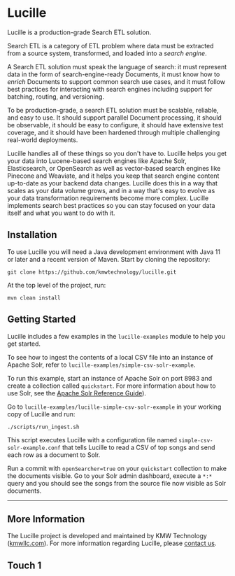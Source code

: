 
# Lucille

Lucille is a production-grade Search ETL solution.

Search ETL is a category of ETL problem where data must be extracted from a source system, transformed, and loaded into a *search engine*.

A Search ETL solution must speak the language of search: it must represent data in the form of search-engine-ready Documents, it must know how to *enrich* Documents to support common search use cases, and it must follow best practices for interacting with search engines including support for batching, routing, and versioning. 

To be production-grade, a search ETL solution must be scalable, reliable, and easy to use. It should support parallel Document processing, it should be observable, it should be easy to configure, it should have extensive test coverage, and it should have been hardened through multiple challenging real-world deployments. 

Lucille handles all of these things so you don't have to. Lucille helps you get your data into Lucene-based search engines like Apache Solr, Elasticsearch, or OpenSearch as well as vector-based search engines like Pinecone and Weaviate, and it helps you keep that search engine content up-to-date as your backend data changes. Lucille does this in a way that scales as your data volume grows, and in a way that's easy to evolve as your data transformation requirements become more complex. Lucille implements search best practices so you can stay focused on your data itself and what you want to do with it.

## Installation

To use Lucille you will need a Java development environment with Java 11 or later and a recent version of Maven. Start by cloning the repository:

`git clone https://github.com/kmwtechnology/lucille.git`

At the top level of the project, run:

`mvn clean install`


## Getting Started

Lucille includes a few examples in the `lucille-examples` module to help you get started. 

To see how to ingest the contents of a local CSV file into an instance of Apache Solr, refer to `lucille-examples/simple-csv-solr-example`. 

To run this example, start an instance of Apache Solr on port 8983 and create a collection called `quickstart`. For more information about how to use Solr, see the [Apache Solr Reference Guide](https://solr.apache.org/guide/solr/latest/getting-started/introduction.html)).

Go to `lucille-examples/lucille-simple-csv-solr-example` in your working copy of Lucille and run:

`./scripts/run_ingest.sh`

This script executes Lucille with a configuration file named `simple-csv-solr-example.conf` that tells Lucille to read a CSV of top songs and send each row as a document to Solr.

Run a commit with `openSearcher=true` on your `quickstart` collection to make the documents visible. Go to your Solr admin dashboard, execute a `*:*` query and you should see the songs from the source file now visible as Solr documents.

---

## More Information

The Lucille project is developed and maintained by KMW Technology ([kmwllc.com](https://kmwllc.com/)). 
For more information regarding Lucille, please [contact us](https://kmwllc.com/index.php/contact-us/).

## Touch 1



